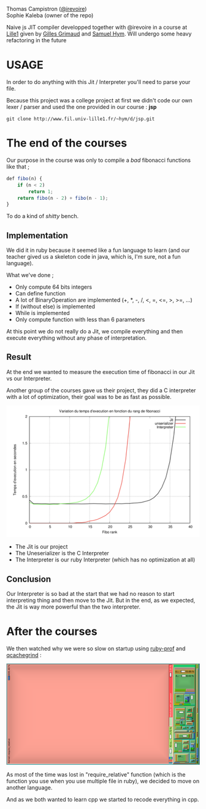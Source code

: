 Thomas Campistron ([@irevoire](https://github.com/irevoire))</br>
Sophie Kaleba (owner of the repo)</br>


Naive js JIT compiler developped together with @irevoire in a course at [Lille1](http://fil.univ-lille1.fr/) given by [Gilles Grimaud](http://www.lifl.fr/~grimaud/) and [Samuel Hym](http://www.lifl.fr/~hym/).
Will undergo some heavy refactoring in the future

# USAGE

In order to do anything with this Jit / Interpreter you'll need to parse your file.

Because this project was a college project at first we didn't code our own lexer / parser and used the one provided in our course : __jsp__

```
git clone http://www.fil.univ-lille1.fr/~hym/d/jsp.git
```

# The end of the courses

Our purpose in the course was only to compile a *bad* fibonacci functions like that ;

```js
def fibo(n) {
	if (n < 2)
		return 1;
	return fibo(n - 2) + fibo(n - 1);
}
```

To do a kind of *shitty* bench.

## Implementation

We did it in ruby because it seemed like a fun language to learn (and our teacher gived us a skeleton code in java, which is, I'm sure, not a fun language).

What we've done ;
* Only compute 64 bits integers
* Can define function
* A lot of BinaryOperation are implemented (+, \*, -, /, <, =, <=, >, >=, ...)
* If (without else) is implemented
* While is implemented
* Only compute function with less than 6 parameters

At this point we do not really do a Jit, we compile everything and then execute everything without any phase of interpretation.

## Result

At the end we wanted to measure the execution time of fibonacci in our Jit vs our Interpreter.

Another group of the courses gave us their project, they did a C interpreter with a lot of optimization, their goal was to be as fast as possible.

![First\_bench](doc/first_bench.png)

* The Jit is our project
* The Uneserializer is the C Interpreter
* The Interpreter is our ruby Interpreter (which has no optimization at all)

## Conclusion

Our Interpreter is so bad at the start that we had no reason to start interpreting thing and then move to the Jit.
But in the end, as we expected, the Jit is way more powerful than the two interpreter.


# After the courses

We then watched why we were so slow on startup using [ruby-prof](https://github.com/ruby-prof/ruby-prof) and [qcachegrind](https://github.com/KDE/kcachegrind) :

![profiler visualisation](doc/ruby_interpreter_profiler.png)

As most of the time was lost in "require\_relative" function (which is the function you use when you use multiple file in ruby), we decided to move on another language.


And as we both wanted to learn cpp we started to recode everything in cpp.












